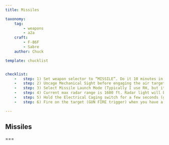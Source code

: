 ```yaml
---
title: Missiles

taxonomy:
    tag:
        - weapons
        - a2a
    craft:
        - F-86F
        - Sabre
    author: Chuck

template: chucklist


checklist:
    -   step: 1) Set weapon selector to “MISSILE”. Do it 10 minutes in advance to let the A-4 gunsight system warm up.
    -   step: 2) Uncage Mechanical Sight before engaging the air target
    -   step: 3) Select Missile Launch Mode (Typically I use RH, but it is really up to your personal preference). You will start hearing the missile seeker’s low-pitch growl.
    -   step: 4) Current max radar range is 1600 ft. Radar light will become red once a target is spotted and it might suffer interference under an altitude of 6000 ft because of ground clutter. Continuous light means continuous radar tracking, while flickering light means that radar is spotting something but not actively tracking it.
    -   step: 5) Hold the Electrical Caging switch for a few seconds (gunsight will stop moving) and release it (gunsight will begin tracking). Target range on the range dial should stop wobbling and the gunsight will start tracking the target’s range.
    -   step: 6) Fire on the target (GUN FIRE trigger) when you have a solid lock (high-pitch seeker growl is audible once it tracks a heat signature). You should fire your missile at less than 2000 ft.

---
```


## Missiles

===
  
